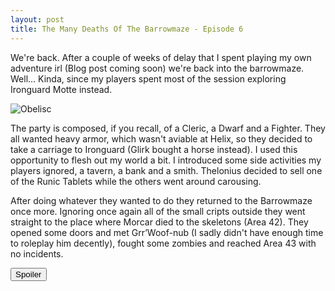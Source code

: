 ```yaml
---
layout: post
title: The Many Deaths Of The Barrowmaze - Episode 6
---
```


We're back. After a couple of weeks of delay that I spent playing my own adventure irl (Blog post coming soon) we're back into the barrowmaze. Well... Kinda, since my players spent most of the session exploring Ironguard Motte instead. 

![Obelisc](https://i.imgur.com/G0pARJO.jpg)

<!--more-->

The party is composed, if you recall, of a Cleric, a Dwarf and a Fighter. They all wanted heavy armor, which wasn't aviable at Helix, so they decided to take a carriage to Ironguard (Glirk bought a horse instead). I used this opportunity to flesh out my world a bit. I introduced some side activities my players ignored, a tavern, a bank and a smith. Thelonius decided to sell one of the Runic Tablets while the others went around carousing.

After doing whatever they wanted to do they returned to the Barrowmaze once more. Ignoring once again all of the small cripts outside they went straight to the place where Morcar died to the skeletons (Area 42). They opened some doors and met Grr’Woof-nub (I sadly didn't have enough time to roleplay him decently), fought some zombies and reached Area 43 with no incidents. 

<button title="Click to show/hide content" type="button" onclick="if(document.getElementById('spoiler') .style.display=='none') {document.getElementById('spoiler') .style.display=''}else{document.getElementById('spoiler') .style.display='none'}">Spoiler</button>
<div id="spoiler" style="display:none; background: #4a4a4a;
  border-left: 10px solid #ccc;
  margin: 1.5em 10px;
  padding: 0.5em 10px;">
Restocking the dungeon is becoming tedious, and while it adds to the gameplay and believability of the thing I think I'll stop doing that for the starting areas from now on. This will also help with the feeling of progression my players have. <br><br> Other than that they almost finished the Area One of the megadungeon and slowly moving towards the zone mapped in Room 37 so I'm hyped for that. Also it's cool seeing the map take shape over time.
</div>